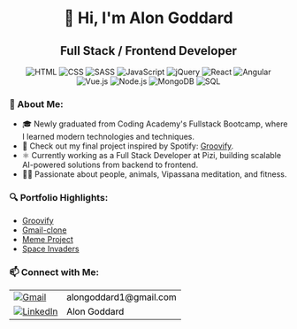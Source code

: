 <h1 align="center">👋 Hi, I'm Alon Goddard</h1>
<h2 align="center">Full Stack / Frontend Developer</h2>

<p align="center">
  <img src="https://img.icons8.com/color/48/000000/html-5.png" alt="HTML"/>
  <img src="https://img.icons8.com/color/48/000000/css3.png" alt="CSS"/>
  <img src="https://img.icons8.com/color/48/000000/sass.png" alt="SASS"/>
  <img src="https://img.icons8.com/color/48/000000/javascript.png" alt="JavaScript"/>
  <img src="https://img.icons8.com/ios-filled/50/4a90e2/jquery.png" alt="jQuery"/>
  <img src="https://img.icons8.com/plasticine/48/000000/react.png" alt="React"/>
  <img src="https://img.icons8.com/color/48/000000/angularjs.png" alt="Angular"/>
  <img src="https://img.icons8.com/color/48/000000/vue-js.png" alt="Vue.js"/>
  <img src="https://img.icons8.com/color/48/000000/nodejs.png" alt="Node.js"/>
<!--   <img src="https://img.icons8.com/officel/48/000000/php-logo.png" alt="PHP"/> -->
  <img src="https://img.icons8.com/color/48/000000/mongodb.png" alt="MongoDB"/>
  <img src="https://img.icons8.com/color/48/000000/sql.png" alt="SQL"/>
</p>

### 🌟 About Me:
- 🎓 Newly graduated from Coding Academy's Fullstack Bootcamp, where I learned modern technologies and techniques.
- 🔗 Check out my final project inspired by Spotify: [Groovify](url).
- ⚛ Currently working as a Full Stack Developer at Pizi, building scalable AI-powered solutions from backend to frontend.
- 🧘‍♂️ Passionate about people, animals, Vipassana meditation, and fitness.

### 🔍 Portfolio Highlights:
- [Groovify]()
- [Gmail-clone](https://alongod.github.io/Gmail-clone/)
- [Meme Project](https://alongod.github.io/Meme-generator/)
- [Space Invaders](https://alongod.github.io/Space-Invaders/)

### 📫 Connect with Me:
<table>
  <tr>
    <td>
      <a href="mailto:alongoddard1@gmail.com">
        <img src="https://img.icons8.com/color/48/000000/gmail.png" alt="Gmail" style="vertical-align: middle;" />
      </a>
    </td>
    <td>
      <a href="mailto:alongoddard1@gmail.com" style="vertical-align: middle; text-decoration: none; color: black;">
        alongoddard1@gmail.com
      </a>
    </td>
  </tr>
  <tr>
    <td>
      <a href="https://www.linkedin.com/in/alon-goddard/">
        <img src="https://img.icons8.com/fluent/48/000000/linkedin.png" alt="LinkedIn" style="vertical-align: middle;" />
      </a>
    </td>
    <td>
      <a href="https://www.linkedin.com/in/alon-goddard/" style="vertical-align: middle; text-decoration: none; color: black;">
        Alon Goddard
      </a>
    </td>
  </tr>
</table>
